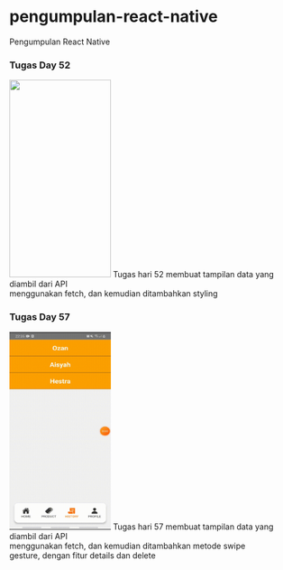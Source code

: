 # pengumpulan-react-native
Pengumpulan React Native


### Tugas Day 52
<img src="https://github.com/ozanryo/pengumpulan-react-native/blob/main/tugasDay52.gif?raw=true" width="180" height="350" />
Tugas hari 52 membuat tampilan data yang diambil dari API
<br />
menggunakan fetch, dan kemudian ditambahkan styling

### Tugas Day 57
<img src="https://github.com/ozanryo/pengumpulan-react-native/blob/main/tugasDay57.gif?raw=true" width="180" height="350" />
Tugas hari 57 membuat tampilan data yang diambil dari API
<br />
menggunakan fetch, dan kemudian ditambahkan metode swipe
<br/>
gesture, dengan fitur details dan delete

